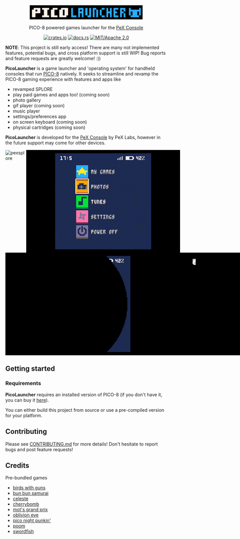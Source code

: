 <div align="center">

<img src="media/logo.png" alt="PicoLauncher" width="70%">

PICO-8 powered games launcher for the [PeX Console](https://pex-labs.com/)

[![crates.io](https://img.shields.io/crates/v/picolauncher.svg)](https://crates.io/crates/picolauncher)
[![docs.rs](https://docs.rs/picolauncher/badge.svg)](https://docs.rs/picolauncher)
[![MIT/Apache 2.0](https://img.shields.io/badge/license-MIT%2FApache-blue.svg)](#)

</div>

**NOTE**: This project is still early access! There are many not implemented features, potential bugs, and cross platform support is still WIP! Bug reports and feature requests are greatly welcome! :))

**PicoLauncher** is a game launcher and 'operating system' for handheld consoles that run [PICO-8](https://www.lexaloffle.com/pico-8.php) natively. It seeks to streamline and revamp the PICO-8 gaming experience with features and apps like
- revamped SPLORE
- play paid games and apps too! (coming soon)
- photo gallery
- gif player (coming soon)
- music player
- settings/preferences app
- on screen keyboard (coming soon)
- physical cartridges (coming soon)

**PicoLauncher** is developed for the [PeX Console](https://pex-labs.com/) by PeX Labs, however in the future support may come for other devices.

<div style="display: flex; justify-content: space-between;">
<img src="media/pexsplore.gif" alt="pexsplore" style="max-width: 100%; height: auto;">
<img src="media/gallery.gif" alt="pexsplore" style="max-width: 100%; height: auto;">
</div>
<div style="display: flex; justify-content: space-between;">
<img src="media/tunes.gif" alt="pexsplore" style="max-width: 100%; height: auto;">
<img src="media/settings.gif" alt="pexsplore" style="max-width: 100%; height: auto;">
</div>

## Getting started

### Requirements

**PicoLauncher** requires an installed version of PICO-8 (if you don't have it, you can buy it [here](https://www.lexaloffle.com/pico-8.php?#getpico8)).

You can either build this project from source or use a pre-compiled version for your platform.



<!--pex philosophy: _"everything is a cart"_-->

## Contributing

Please see [CONTRIBUTING.md](CONTRIBUTING.md) for more details! Don't hesitate to report bugs and post feature requests!

## Credits

Pre-bundled games
- [birds with guns]()
- [bun bun samurai]()
- [celeste]()
- [cherrybomb]()
- [mot's grand prix]()
- [oblivion eve]()
- [pico night punkin']()
- [poom]()
- [swordfish]()

